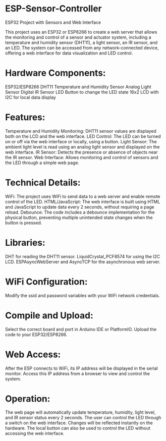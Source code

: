 # ESP-Sensor-Controller
ESP32 Project with Sensors and Web Interface

This project uses an ESP32 or ESP8266 to create a web server that allows the monitoring and control of a sensor and actuator system, including a temperature and humidity sensor (DHT11), a light sensor, an IR sensor, and an LED. The system can be accessed from any network-connected device, offering a web interface for data visualization and LED control.

  # Hardware Components:
ESP32/ESP8266
DHT11 Temperature and Humidity Sensor
Analog Light Sensor
Digital IR Sensor
LED
Button to change the LED state
16x2 LCD with I2C for local data display
  # Features:
Temperature and Humidity Monitoring: DHT11 sensor values are displayed both on the LCD and the web interface.
LED Control: The LED can be turned on or off via the web interface or locally, using a button.
Light Sensor: The ambient light level is read using an analog light sensor and displayed on the web interface.
IR Sensor: Detects the presence or absence of objects near the IR sensor.
Web Interface: Allows monitoring and control of sensors and the LED through a simple web page.
  # Technical Details:
WiFi: The project uses WiFi to send data to a web server and enable remote control of the LED.
HTML/JavaScript: The web interface is built using HTML and JavaScript to update data every 2 seconds, without requiring a page reload.
Debounce: The code includes a debounce implementation for the physical button, preventing multiple unintended state changes when the button is pressed.
  # Libraries:
DHT for reading the DHT11 sensor.
LiquidCrystal_PCF8574 for using the I2C LCD.
ESPAsyncWebServer and AsyncTCP for the asynchronous web server.
  # WiFi Configuration:
Modify the ssid and password variables with your WiFi network credentials.
  # Compile and Upload:
Select the correct board and port in Arduino IDE or PlatformIO.
Upload the code to your ESP32/ESP8266.
  # Web Access:
After the ESP connects to WiFi, its IP address will be displayed in the serial monitor. Access this IP address from a browser to view and control the system.
  # Operation:
The web page will automatically update temperature, humidity, light level, and IR sensor status every 2 seconds.
The user can control the LED through a switch on the web interface. Changes will be reflected instantly on the hardware.
The local button can also be used to control the LED without accessing the web interface.
